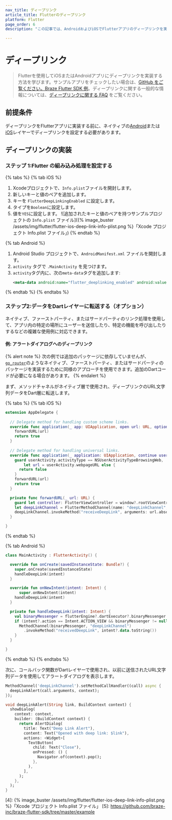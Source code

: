 ```yaml
---
nav_title: ディープリンク
article_title: Flutterのディープリンク
platform: Flutter
page_order: 6
description: "この記事では、AndroidおよびiOSでFlutterアプリのディープリンクを実装する方法について説明します。"

---
```


# ディープリンク

> Flutterを使用してiOSまたはAndroidアプリにディープリンクを実装する方法を学びます。サンプルアプリをチェックしたい場合は、[GitHub をご覧ください。Braze Flutter SDK 例](https://github.com/braze-inc/braze-flutter-sdk/tree/master/example)。ディープリンクに関する一般的な情報については、[ディープリンクに関する FAQ][1] をご覧ください。

## 前提条件

ディープリンクをFlutterアプリに実装する前に、ネイティブの[Android][2]または[iOS][3]レイヤーでディープリンクを設定する必要があります。

## ディープリンクの実装

### ステップ 1:Flutter の組み込み処理を設定する

{% tabs %}
{% tab iOS %}
1. Xcodeプロジェクトで、`Info.plist`ファイルを開封します。
2. 新しいキーと値のペアを追加します。
3. キーを `FlutterDeepLinkingEnabled` に設定します。
4. タイプを`Boolean`に設定します。
5. 値を`YES`に設定します。
    ![追加されたキーと値のペアを持つサンプルプロジェクトの `Info.plist` ファイル]({% image_buster /assets/img/flutter/flutter-ios-deep-link-info-plist.png %}「Xcode プロジェクト Info.plist ファイル」)
{% endtab %}

{% tab Android %}
1. Android Studio プロジェクトで、`AndroidManifest.xml` ファイルを開封します。
2. `activity` タグで `.MainActivity` を見つけます。
3. `activity`タグ内に、次の`meta-data`タグを追加します:
    ```xml
    <meta-data android:name="flutter_deeplinking_enabled" android:value="true" />
    ```
{% endtab %}
{% endtabs %}

### ステップ2:データをDartレイヤーに転送する（オプション）

ネイティブ、ファーストパーティ、またはサードパーティのリンク処理を使用して、アプリ内の特定の場所にユーザーを送信したり、特定の機能を呼び出したりするなどの複雑な使用例に対応できます。

#### 例: アラートダイアログへのディープリンク

{% alert note %}
次の例では追加のパッケージに依存していませんが、[`go_router`](https://pub.dev/packages/go_router)のようなネイティブ、ファーストパーティ、またはサードパーティのパッケージを実装するために同様のアプローチを使用できます。追加のDartコードが必要になる場合があります。
{% endalert %}

まず、メソッドチャネルがネイティブ層で使用され、ディープリンクのURL文字列データをDart層に転送します。

{% tabs %}
{% tab iOS %}
```swift
extension AppDelegate {
  
  // Delegate method for handling custom scheme links.
  override func application(_ app: UIApplication, open url: URL, options: [UIApplication.OpenURLOptionsKey : Any] = [:]) -> Bool {
    forwardURL(url)
    return true
  }
  
  // Delegate method for handling universal links.
  override func application(_ application: UIApplication, continue userActivity: NSUserActivity, restorationHandler: @escaping ([UIUserActivityRestoring]?) -> Void) -> Bool {
    guard userActivity.activityType == NSUserActivityTypeBrowsingWeb,
        let url = userActivity.webpageURL else {
      return false
    }
    forwardURL(url)
    return true
  }

  private func forwardURL(_ url: URL) {
    guard let controller: FlutterViewController = window?.rootViewController as? FlutterViewController else { return }
    let deepLinkChannel = FlutterMethodChannel(name: "deepLinkChannel", binaryMessenger: controller.binaryMessenger)
    deepLinkChannel.invokeMethod("receiveDeepLink", arguments: url.absoluteString)
  }

}
```
{% endtab %}

{% tab Android %}
```kotlin
class MainActivity : FlutterActivity() {

  override fun onCreate(savedInstanceState: Bundle?) {
    super.onCreate(savedInstanceState)
    handleDeepLink(intent)
  }

  override fun onNewIntent(intent: Intent) {
      super.onNewIntent(intent)
    handleDeepLink(intent)
  }

  private fun handleDeepLink(intent: Intent) {
    val binaryMessenger = flutterEngine?.dartExecutor?.binaryMessenger
    if (intent?.action == Intent.ACTION_VIEW && binaryMessenger != null) {
      MethodChannel(binaryMessenger, "deepLinkChannel")
        .invokeMethod("receivedDeepLink", intent?.data.toString())
    }
  }

}
```
{% endtab %}
{% endtabs %}

次に、コールバック関数がDartレイヤーで使用され、以前に送信されたURL文字列データを使用してアラートダイアログを表示します。

```dart
MethodChannel('deepLinkChannel').setMethodCallHandler((call) async {
  deepLinkAlert(call.arguments, context);
});

void deepLinkAlert(String link, BuildContext context) {
  showDialog(
    context: context,
    builder: (BuildContext context) {
      return AlertDialog(
        title: Text("Deep Link Alert"),
        content: Text("Opened with deep link: $link"),
        actions: <Widget>[
          TextButton(
            child: Text("Close"),
            onPressed: () {
              Navigator.of(context).pop();
            },
          ),
        ],
      );
    },
  );
}
```

[1]: {{site.baseurl}}/user_guide/personalization_and_dynamic_content/deep_linking_to_in-app_content/#what-is-deep-linking
[2]: {{site.baseurl}}/developer_guide/platform_integration_guides/android/advanced_use_cases/deep_linking/
[3]: {{site.baseurl}}/developer_guide/platform_integration_guides/swift/advanced_use_cases/linking/
[4]: {% image_buster /assets/img/flutter/flutter-ios-deep-link-info-plist.png %}「Xcode プロジェクト Info.plist ファイル」
[5]: https://github.com/braze-inc/braze-flutter-sdk/tree/master/example
